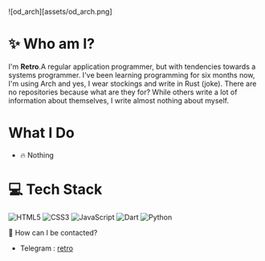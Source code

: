 ![od_arch][assets/od_arch.png]

# ✨ Who am I?
I'm **Retro**.A regular application programmer, but with tendencies towards a systems programmer. I've been learning programming for six months now, I'm using Arch and yes, I wear stockings and write in Rust (joke). There are no repositories because what are they for? While others write a lot of information about themselves, I write almost nothing about myself.

# What I Do

* 🔥 Nothing


# 💻 Tech Stack
![HTML5](https://img.shields.io/badge/html5-%23E34F26.svg?style=for-the-badge&logo=html5&logoColor=white) ![CSS3](https://img.shields.io/badge/css3-%231572B6.svg?style=for-the-badge&logo=css3&logoColor=white) ![JavaScript](https://img.shields.io/badge/javascript-%23323330.svg?style=for-the-badge&logo=javascript&logoColor=%23F7DF1E) ![Dart](https://img.shields.io/badge/dart-%230175C2.svg?style=for-the-badge&logo=dart&logoColor=white) ![Python](https://img.shields.io/badge/MyProject-Python-blue.svg?logo=python&logoColor=yellow)

💬 How can I be contacted?

* Telegram : <a href="https://t.me/veryretroinfo" target="_blank">retro</a>

